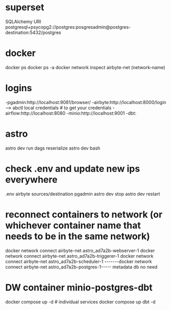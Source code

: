 # superset
SQLAlchemy URI
postgresql+psycopg2://postgres:posgresadmin@postgres-destination:5432/postgres

# docker
docker ps
docker ps -a
docker network inspect airbyte-net (network-name)

# logins
-pgadmin:http://localhost:9081/browser/
-airbyte:http://localhost:8000/login --> abctl local credentials # to get your credentials
-airflow:http://localhost:8080
-minio:http://localhost:9001
-dbt:

# astro
astro dev run dags reserialize 
astro dev bash


# check .env and update new ips everywhere
.env
airbyte sources/destination
pgadmin
astro dev stop
astro dev restart

# reconnect containers to network (or whichever container name that needs to be in the same network)
docker network connect airbyte-net astro_ad7a2b-webserver-1
docker network connect airbyte-net astro_ad7a2b-triggerer-1
docker network connect airbyte-net astro_ad7a2b-scheduler-1
-------docker network connect airbyte-net astro_ad7a2b-postgres-1----- metadata db no need

# DW container minio-postgres-dbt
docker compose up -d
    # individual services
    docker compose up dbt -d